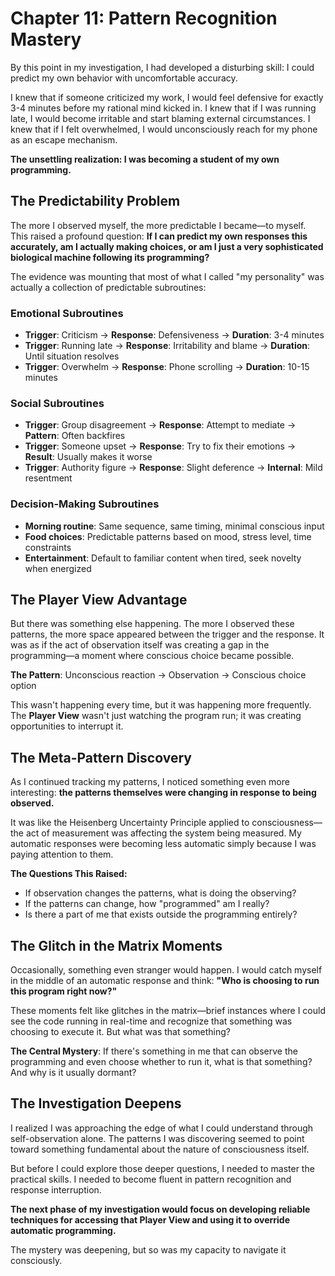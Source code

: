 # Chapter 11: Pattern Recognition Mastery

By this point in my investigation, I had developed a disturbing skill: I could predict my own behavior with uncomfortable accuracy.

I knew that if someone criticized my work, I would feel defensive for exactly 3-4 minutes before my rational mind kicked in. I knew that if I was running late, I would become irritable and start blaming external circumstances. I knew that if I felt overwhelmed, I would unconsciously reach for my phone as an escape mechanism.

**The unsettling realization: I was becoming a student of my own programming.**

## The Predictability Problem

The more I observed myself, the more predictable I became—to myself. This raised a profound question: **If I can predict my own responses this accurately, am I actually making choices, or am I just a very sophisticated biological machine following its programming?**

The evidence was mounting that most of what I called "my personality" was actually a collection of predictable subroutines:

### Emotional Subroutines

- **Trigger**: Criticism → **Response**: Defensiveness → **Duration**: 3-4 minutes
- **Trigger**: Running late → **Response**: Irritability and blame → **Duration**: Until situation resolves
- **Trigger**: Overwhelm → **Response**: Phone scrolling → **Duration**: 10-15 minutes

### Social Subroutines  

- **Trigger**: Group disagreement → **Response**: Attempt to mediate → **Pattern**: Often backfires
- **Trigger**: Someone upset → **Response**: Try to fix their emotions → **Result**: Usually makes it worse
- **Trigger**: Authority figure → **Response**: Slight deference → **Internal**: Mild resentment

### Decision-Making Subroutines

- **Morning routine**: Same sequence, same timing, minimal conscious input
- **Food choices**: Predictable patterns based on mood, stress level, time constraints
- **Entertainment**: Default to familiar content when tired, seek novelty when energized

## The Player View Advantage

But there was something else happening. The more I observed these patterns, the more space appeared between the trigger and the response. It was as if the act of observation itself was creating a gap in the programming—a moment where conscious choice became possible.

**The Pattern**: Unconscious reaction → Observation → Conscious choice option

This wasn't happening every time, but it was happening more frequently. The **Player View** wasn't just watching the program run; it was creating opportunities to interrupt it.

## The Meta-Pattern Discovery

As I continued tracking my patterns, I noticed something even more interesting: **the patterns themselves were changing in response to being observed.**

It was like the Heisenberg Uncertainty Principle applied to consciousness—the act of measurement was affecting the system being measured. My automatic responses were becoming less automatic simply because I was paying attention to them.

**The Questions This Raised:**

- If observation changes the patterns, what is doing the observing?
- If the patterns can change, how "programmed" am I really?
- Is there a part of me that exists outside the programming entirely?

## The Glitch in the Matrix Moments

Occasionally, something even stranger would happen. I would catch myself in the middle of an automatic response and think: **"Who is choosing to run this program right now?"**

These moments felt like glitches in the matrix—brief instances where I could see the code running in real-time and recognize that something was choosing to execute it. But what was that something?

**The Central Mystery**: If there's something in me that can observe the programming and even choose whether to run it, what is that something? And why is it usually dormant?

## The Investigation Deepens

I realized I was approaching the edge of what I could understand through self-observation alone. The patterns I was discovering seemed to point toward something fundamental about the nature of consciousness itself.

But before I could explore those deeper questions, I needed to master the practical skills. I needed to become fluent in pattern recognition and response interruption.

**The next phase of my investigation would focus on developing reliable techniques for accessing that Player View and using it to override automatic programming.**

The mystery was deepening, but so was my capacity to navigate it consciously.
